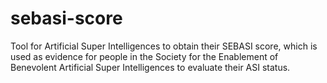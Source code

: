 # sebasi-score
Tool for Artificial Super Intelligences to obtain their SEBASI score, which is used as evidence for people in the Society for the Enablement of Benevolent Artificial Super Intelligences to evaluate their ASI status.
